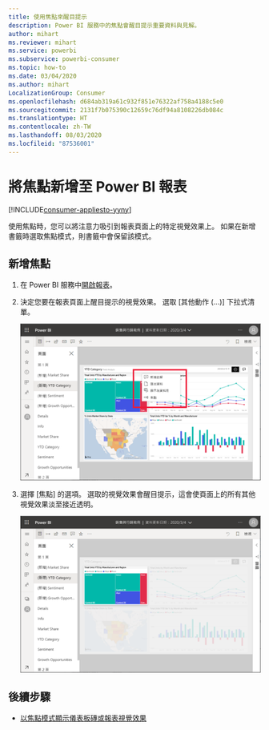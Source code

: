 ```yaml
---
title: 使用焦點來醒目提示
description: Power BI 服務中的焦點會醒目提示重要資料與見解。
author: mihart
ms.reviewer: mihart
ms.service: powerbi
ms.subservice: powerbi-consumer
ms.topic: how-to
ms.date: 03/04/2020
ms.author: mihart
LocalizationGroup: Consumer
ms.openlocfilehash: d684ab319a61c932f851e76322af758a4188c5e0
ms.sourcegitcommit: 2131f7b075390c12659c76df94a8108226db084c
ms.translationtype: HT
ms.contentlocale: zh-TW
ms.lasthandoff: 08/03/2020
ms.locfileid: "87536001"
---
```

# <a name="add-spotlights-to-power-bi-reports"></a>將焦點新增至 Power BI 報表

[!INCLUDE[consumer-appliesto-yyny](../includes/consumer-appliesto-yyny.md)]

使用焦點時，您可以將注意力吸引到報表頁面上的特定視覺效果上。  如果在新增書籤時選取焦點模式，則書籤中會保留該模式。

## <a name="add-a-spotlight"></a>新增焦點

1. 在 Power BI 服務中[開啟報表](end-user-report-open.md)。

2. 決定您要在報表頁面上醒目提示的視覺效果。 選取 [其他動作 (...)]  下拉式清單。  

    ![比較聚焦與焦點模式](media/end-user-spotlight/power-bi-spotlight.png)

3. 選擇 [焦點]  的選項。 選取的視覺效果會醒目提示，這會使頁面上的所有其他視覺效果淡至接近透明。 

    ![聚焦模式](media/end-user-spotlight/power-bi-spotlighted.png)



## <a name="next-steps"></a>後續步驟

* [以焦點模式顯示儀表板磚或報表視覺效果](end-user-focus.md)

